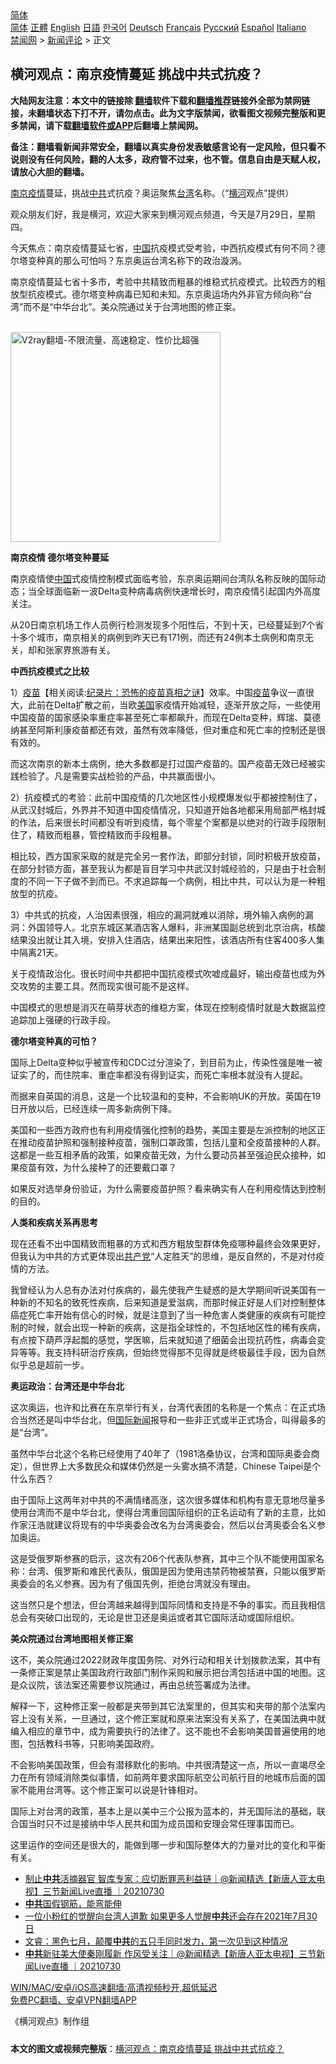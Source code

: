  <!-- 面包屑导航 --> <div class="breadcrumb"><!-- GTranslate: https://gtranslate.io/ -->  <div class="switcher notranslate">  <div class="selected">  <a href="#" onclick="return false;"> 简体</a>  </div>  <div class="option">  <a href="https://www.bannedbook.org" onclick="doGTranslate('zh-CN|zh-CN');jQuery('div.switcher div.selected a').html(jQuery(this).html());return false;" title="简体中文" class="nturl selected"> 简体</a>  <a href="https://www.bannedbook.org/zh-tw/" onclick="doGTranslate('zh-CN|zh-TW');jQuery('div.switcher div.selected a').html(jQuery(this).html());return false;" title="繁體中文" class="nturl"> 正體</a>  <a href="https://www.bannedbook.org/en/" onclick="doGTranslate('zh-CN|en');jQuery('div.switcher div.selected a').html(jQuery(this).html());return false;" title="English" class="nturl"> English</a>  <a href="https://www.bannedbook.org/ja/" onclick="doGTranslate('zh-CN|ja');jQuery('div.switcher div.selected a').html(jQuery(this).html());return false;" title="日本語" class="nturl"> 日語</a>  <a href="https://www.bannedbook.org/ko/" onclick="doGTranslate('zh-CN|ko');jQuery('div.switcher div.selected a').html(jQuery(this).html());return false;" title="한국어" class="nturl"> 한국어</a>  <a href="https://www.bannedbook.org/de/" onclick="doGTranslate('zh-CN|de');jQuery('div.switcher div.selected a').html(jQuery(this).html());return false;" title="Deutsch" class="nturl"> Deutsch</a>  <a href="https://www.bannedbook.org/fr/" onclick="doGTranslate('zh-CN|fr');jQuery('div.switcher div.selected a').html(jQuery(this).html());return false;" title="Français" class="nturl"> Français</a>  <a href="https://www.bannedbook.org/ru/" onclick="doGTranslate('zh-CN|ru');jQuery('div.switcher div.selected a').html(jQuery(this).html());return false;" title="Русский" class="nturl"> Русский</a>  <a href="https://www.bannedbook.org/es/" onclick="doGTranslate('zh-CN|es');jQuery('div.switcher div.selected a').html(jQuery(this).html());return false;" title="Español" class="nturl"> Español</a>  <a href="https://www.bannedbook.org/it/" onclick="doGTranslate('zh-CN|it');jQuery('div.switcher div.selected a').html(jQuery(this).html());return false;" title="Italiano" class="nturl"> Italiano</a>  </div>  </div>      <div class='breadcrumb-sub'><!-- Breadcrumb NavXT 6.3.0 --> <a href="https://www.bannedbook.org/" class="home">禁闻网</a> &gt; <a href="https://www.bannedbook.org/bnews/comments/" class="category">新闻评论</a> &gt; 正文</div></div><h2>横河观点：南京疫情蔓延 挑战中共式抗疫？</h2> <p class="notice"><b>大陆网友注意：本文中的链接除 <a href="https://github.com/bannedbook/fanqiang" >翻墙</a>软件下载和<a href="https://github.com/killgcd/justmysocks/blob/master/README.md">翻墙推荐</a>链接外全部为禁网链接，未翻墙状态下打不开，请勿点击。此为文字版禁闻，欲看图文视频完整版和更多禁闻，请下载<a href="https://github.com/bannedbook/fanqiang">翻墙软件或APP</a>后翻墙上禁闻网。</p><p>备注：翻墙看新闻非常安全，翻墙以真实身份发表敏感言论有一定风险，但只看不说则没有任何风险，翻的人太多，政府管不过来，也不管。信息自由是天赋人权，请放心大胆的翻墙。</b></p>  <div class="entry"> <p id="conimg"><a href="https://www.bannedbook.org/bnews/tag/%e5%8d%97%e4%ba%ac/" class="st_tag internal_tag" rel="tag" title="标签 南京 下的日志">南京</a><a href="https://www.bannedbook.org/bnews/tag/%E7%96%AB%E6%83%85/" class="st_tag internal_tag" rel="tag" title="标签 疫情 下的日志">疫情</a>蔓延，挑战<a href="https://www.bannedbook.org/bnews/tag/%e4%b8%ad%e5%85%b1/" class="st_tag internal_tag" rel="tag" title="标签 中共 下的日志">中共</a>式抗疫？奥运聚焦<a href="https://www.bannedbook.org/bnews/tag/%e5%8f%b0%e6%b9%be/" class="st_tag internal_tag" rel="tag" title="标签 台湾 下的日志">台湾</a>名称。（“<a href="https://www.bannedbook.org/bnews/tag/%E6%A8%AA%E6%B2%B3/" class="st_tag internal_tag" rel="tag" title="标签 横河 下的日志">横河</a>观点”提供）</p> <p>观众朋友们好，我是横河，欢迎大家来到横河观点频道，今天是7月29日，星期四。</p> <p>今天焦点：南京疫情蔓延七省，<span class='wp_keywordlink_affiliate'><a href="https://www.bannedbook.org/" title="中国" target="_blank">中国</a></span>抗疫模式受考验，中西抗疫模式有何不同？德尔塔变种真的那么可怕吗？东京奥运台湾名称下的政治漩涡。</p> <p>南京疫情蔓延七省十多市，考验中共精致而粗暴的维稳式抗疫模式。比较西方的粗放型抗疫模式。德尔塔变种病毒已知和未知。东京奥运场内外非官方倾向称“台湾”而不是“中华台北”。美众院通过关于台湾地图的修正案。</p> <p></p> <p><br/><a href="https://github.com/bannedbook/fanqiang/wiki/V2ray%E6%9C%BA%E5%9C%BA"><img src="https://raw.githubusercontent.com/bannedbook/fanqiang/master/v2ss/images/v2free.jpg" width="336" alt="V2ray翻墙-不限流量、高速稳定、性价比超强"></a><br/></p> <p><strong>南京疫情 德尔塔变种蔓延</strong></p> <p>南京疫情使<a href="https://www.bannedbook.org/bnews/tag/%E4%B8%AD%E5%9B%BD/" class="st_tag internal_tag" rel="tag" title="标签 中国 下的日志">中国</a>式疫情控制模式面临考验，东京奥运期间台湾队名称反映的国际动态；当全球面临新一波Delta变种病毒病例快速增长时，南京疫情引起国内外高度关注。</p> <p>从20日南京机场工作人员例行检测发现多个阳性后，不到十天，已经蔓延到7个省十多个城市，南京相关的病例到昨天已有171例，而还有24例本土病例和南京无关，却和张家界旅游有关。</p>  <p><strong>中西抗疫模式之比较</strong></p> <p>1）<span class='wp_keywordlink'><a href="https://www.bannedbook.org/bnews/tculture/20160630/551027.html" title="疫苗" target="_blank">疫苗</a></span>【相关阅读:<a href='https://www.bannedbook.org/bnews/topimagenews/20180408/925060.html' target='_blank'>纪录片：恐怖的疫苗真相之谜</a>】效率。中国<a href="https://www.bannedbook.org/bnews/tag/%e7%96%ab%e8%8b%97/" class="st_tag internal_tag" rel="tag" title="标签 疫苗 下的日志">疫苗</a>争议一直很大，此前在Delta扩散之前，当欧<a href="https://www.bannedbook.org/bnews/tag/%e7%be%8e%e5%9b%bd/" class="st_tag internal_tag" rel="tag" title="标签 美国 下的日志">美国</a>家疫情开始减轻，逐渐开放之际，一些使用中国疫苗的国家感染率重症率甚至死亡率都飙升，而现在Delta变种，辉瑞、莫德纳甚至阿斯利康疫苗都还有效，虽然有效率降低，但对重症和死亡率的控制还是很有效的。</p> <p>而这次南京的新本土病例，绝大多数都是打过国产疫苗的。国产疫苗无效已经被实践检验了。凡是需要实战检验的产品，中共赢面很小。</p> <p>2）抗疫模式的考验：此前中国疫情的几次地区性小规模爆发似乎都被控制住了，从武汉封城后，外界并不知道中国疫情情况，只知道开始各地都采用局部严格封城的作法，后来很长时间都没有听到疫情，每个零星个案都是以绝对的行政手段限制住了，精致而粗暴，管控精致而手段粗暴。</p> <p>相比较，西方国家采取的就是完全另一套作法，即部分封锁，同时积极开放疫苗，在部分封锁方面，甚至我认为都是盲目学习中共武汉封城经验的，只是由于社会制度的不同一下子做不到而已。不求追踪每一个病例，相比中共，可以认为是一种粗放型的抗疫。</p> <p>3）中共式的抗疫，人治因素很强，相应的漏洞就难以消除，境外输入病例的漏洞：外国领导人。北京东城区某酒店客人爆料，非洲某国副总统到北京治病，核酸结果没出就让其入境，安排入住酒店，结果出来阳性，该酒店所有住客400多人集中隔离21天。</p> <p>关于疫情政治化。很长时间中共都把中国抗疫模式吹嘘成最好，输出疫苗也成为外交攻势的主要工具。然而现实很可能不是这样。</p> <p>中国模式的思想是消灭在萌芽状态的维稳方案，体现在控制疫情时就是大数据监控追踪加上强硬的行政手段。</p> <p><strong>德尔塔变种真的可怕？</strong></p>  <p>国际上Delta变种似乎被宣传和CDC过分渲染了，到目前为止，传染性强是唯一被证实了的，而住院率、重症率都没有得到证实，而死亡率根本就没有人提起。</p> <p>而据来自英国的消息，这是一个比较温和的变种，不会影响UK的开放。英国在19日开放以后，已经连续一周多新病例下降。</p> <p>美国和一些西方政府也有利用疫情强化控制的趋势，美国主要是左派控制的地区正在推动疫苗护照和强制接种疫苗，强制口罩政策，包括儿童和全疫苗接种的人群。这都是一些互相矛盾的政策，如果疫苗无效，为什么要动员甚至强迫民众接种，如果疫苗有效，为什么接种了的还要戴口罩？</p> <p>如果反对选举身份验证，为什么需要疫苗护照？看来确实有人在利用疫情达到控制的目的。</p> <p><strong>人类和疾病关系再思考</strong></p> <p>现在还看不出中国精致而粗暴的方式和西方粗放型群体免疫哪种最终会效果更好，但我认为中共的方式更体现出<a href="https://www.bannedbook.org/bnews/tag/%e5%85%b1%e4%ba%a7%e5%85%9a/" class="st_tag internal_tag" rel="tag" title="标签 共产党 下的日志">共产党</a>“人定胜天”的思维，是反自然的，不是对付疫情的方法。</p> <p>我曾经认为人总有办法对付疾病的，最先使我产生疑惑的是大学期间听说美国有一种新的不知名的致死性疾病，后来知道是爱滋病，而那时候正好是人们对控制整体癌症死亡率开始有信心的时候，就是注意到了当一种危害人类健康的疾病有可能控制的时候，就会出现一种新的疾病，这是指全球性的，不包括地区性的稀有疾病，有点按下葫芦浮起瓢的感觉，学医嘛，后来就知道了细菌会出现抗药性，病毒会变异等等。我支持科研治疗疾病，但始终觉得那不见得就是终极最佳手段，因为自然似乎总是超前一步。</p> <p><strong>奥运政治：台湾还是中华台北</strong></p> <p>这次奥运，也许和比赛在东京举行有关，台湾代表团的名称是一个焦点：在正式场合当然还是叫中华台北，但<span class='wp_keywordlink_affiliate'><a href="https://www.bannedbook.org/bnews/worldnews/" title="国际新闻" target="_blank">国际新闻</a></span>报导和一些非正式或半正式场合，叫得最多的是“台湾”。</p>  <p>虽然中华台北这个名称已经使用了40年了（1981洛桑协议，台湾和国际奥委会商定），但世界上大多数民众和媒体仍然是一头雾水搞不清楚，Chinese Taipei是个什么东西？</p> <p>由于国际上这两年对中共的不满情绪高涨，这次很多媒体和机构有意无意地尽量多使用台湾而不是中华台北，使得台湾重回国际组织的正名运动有了新的主意，比如作家汪浩就建议将现有的中华奥委会改名为台湾奥委会，然后以台湾奥委会名义参加奥运。</p> <p>这是受俄罗斯参赛的启示，这次有206个代表队参赛，其中三个队不能使用国家名称：台湾、俄罗斯和难民代表队，俄国是因为使用违禁药物被禁赛，只能以俄罗斯奥委会的名义参赛。因为有了俄国先例，拒绝台湾就没有理由。</p> <p>这当然只是个想法，但台湾越来越得到国际同情和支持是不争的事实。而且我相信总会有突破口出现的，无论是世卫还是奥运或者其它国际活动或国际组织。</p> <p><strong>美众院通过台湾地图相关修正案</strong></p> <p>这不，美众院通过2022财政年度国务院、对外行动和相关计划拨款法案，其中有一条修正案是禁止美国政府行政部门制作采购和展示把台湾包括进中国的地图。这是众议院，该法案还需要参议院通过，再由总统签署成为法律。</p> <p>解释一下，这种修正案一般都是夹带到其它法案里的，但其实和夹带的那个法案内容上没有关系，一旦通过，这个修正案就和原来法案没有关系了，在美国法典中就编入相应的章节中，成为需要执行的法律了。这不能也不会影响美国普遍使用的地图，包括教科书等，只影响美国政府。</p> <p>不会影响美国政策，但会有潜移默化的影响。中共很清楚这一点，所以一直竭尽全力在所有领域消除类似事情，如前两年要求国际航空公司航行目的地城市后面的国家不能用台湾等。这个修正案可以说是针锋相对。</p> <p>国际上对台湾的政策，基本上是以美中三个公报为蓝本的，并无国际法的基础，联合国当时只不过是接纳中华人民共和国为成员国和安理会常任理事国而已。</p>  <p>这里运作的空间还是很大的，能做到哪一步和国际整体大的力量对比的变化和平衡有关。</p> <ul class='op-related-articles' title='相关阅读'> <li><a href='https://www.bannedbook.org/bnews/bannedvideo/20210730/1597063.html' target='_blank'>制止<b>中共</b>活摘器官 智库专家：应切断罪恶利益链｜@新闻精选【新唐人亚太电视】三节新闻Live直播 ｜20210730</a></li> <li><a href='https://www.bannedbook.org/bnews/bannedvideo/20210730/1597062.html' target='_blank'><b>中共</b>国假钢筋，能弯能伸</a></li> <li><a href='https://www.bannedbook.org/bnews/bannedvideo/20210730/1597060.html' target='_blank'>一位小粉红的觉醒向台湾人道歉 如果更多人觉醒<b>中共</b>还会存在2021年7月30日</a></li> <li><a href='https://www.bannedbook.org/bnews/bannedvideo/20210730/1597055.html' target='_blank'>文睿：黑色七月，颠覆<b>中共</b>的五只手同时发力，第一次见到这种情况</a></li> <li><a href='https://www.bannedbook.org/bnews/bannedvideo/20210730/1597043.html' target='_blank'><b>中共</b>新驻美大使秦刚履新 作风受关注｜@新闻精选【新唐人亚太电视】三节新闻Live直播 ｜20210730</a></li> </ul> <p class="texttj"> <a href="https://github.com/bannedbook/fanqiang/wiki/V2ray%E6%9C%BA%E5%9C%BA" target="_blank">WIN/MAC/安卓/iOS高速翻墙:高清视频秒开,超低延迟</a><br/> <a href="https://github.com/bannedbook/fanqiang/wiki/%E7%A6%81%E9%97%BB%E7%BD%91%E5%AE%89%E5%8D%93%E7%BF%BB%E5%A2%99%E6%96%B0%E9%97%BBAPP" target="_blank">免费PC翻墙、安卓VPN翻墙APP</a></p><p>《横河观点》制作组</p><a name='sharetosocial'></a>  <div style="margin-bottom:5px;padding-bottom:5px;clear:both"> <div id="archive-pix-1" class="banner-ads"> <!-- AuctionX Display platform tag START --> <div id="26318x728x90x621x_ADSLOT2" clicktrack="%%CLICK_URL_ESC%%"></div> <!-- AuctionX Display platform tag END --> </div> <div id="archive-pix-2" class="banner-ads"> <!-- AuctionX Display platform tag START --> <div id="26315x300x250x621x_ADSLOT2" clicktrack="%%CLICK_URL_ESC%%"></div> <!-- AuctionX Display platform tag END --> </div> </div>  <div id="archive-pix-1" class="banner-ads"> <!-- AuctionX Display platform tag START --> <div id="26318x728x90x621x_ADSLOT3" clicktrack="%%CLICK_URL_ESC%%"></div> <!-- AuctionX Display platform tag END --> </div> <div><b>本文的图文或视频完整版</b>：<a href='https://www.bannedbook.org/bnews/comments/20210730/1597072.html'>横河观点：南京疫情蔓延 挑战中共式抗疫？</a></div>  </div><!--END ENTRY--> 